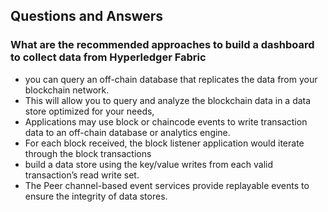 
## Questions and Answers

### What are the recommended approaches to build a dashboard to collect data from Hyperledger Fabric
- you can query an off-chain database that replicates the data from your blockchain network. 
- This will allow you to query and analyze the blockchain data in a data store optimized for your needs, 
- Applications may use block or chaincode events to write transaction data to an off-chain database or analytics engine. 
- For each block received, the block listener application would iterate through the block transactions 
- build a data store using the key/value writes from each valid transaction’s read write set. 
- The Peer channel-based event services provide replayable events to ensure the integrity of data stores.
